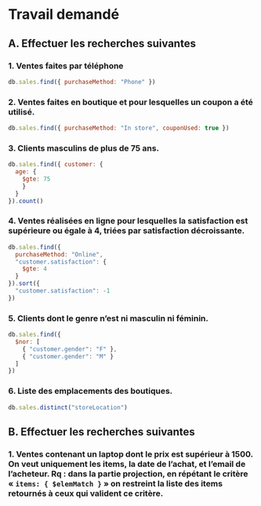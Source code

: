 # Travail demandé

## A. Effectuer les recherches suivantes

### 1. Ventes faites par téléphone

```javascript
db.sales.find({ purchaseMethod: "Phone" })
```

### 2. Ventes faites en boutique et pour lesquelles un coupon a été utilisé.

```javascript
db.sales.find({ purchaseMethod: "In store", couponUsed: true })
```

### 3. Clients masculins de plus de 75 ans.

```javascript
db.sales.find({ customer: {
  age: {
    $gte: 75
    }
  }
}).count()
```

### 4. Ventes réalisées en ligne pour lesquelles la satisfaction est supérieure ou égale à 4, triées par satisfaction décroissante.

```javascript
db.sales.find({
  purchaseMethod: "Online",
  "customer.satisfaction": {
    $gte: 4
  }
}).sort({
  "customer.satisfaction": -1
})
```

### 5. Clients dont le genre n’est ni masculin ni féminin.

```javascript
db.sales.find({
  $nor: [
    { "customer.gender": "F" },
    { "customer.gender": "M" }
  ]
})
```

### 6. Liste des emplacements des boutiques.

```javascript
db.sales.distinct("storeLocation")
```

## B. Effectuer les recherches suivantes

### 1. Ventes contenant un laptop dont le prix est supérieur à 1500. On veut uniquement les items, la date de l’achat, et l’email de l’acheteur. Rq : dans la partie projection, en répétant le critère « `items: { $elemMatch }` » on restreint la liste des items retournés à ceux qui valident ce critère.
